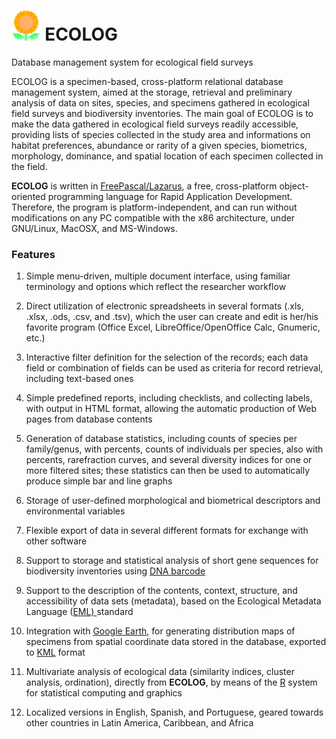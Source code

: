 <img src="images\ecolog.png" alt="ECOLOG" style="zoom:150%;"/> ECOLOG
======

Database management system for ecological field surveys

ECOLOG is a specimen-based, cross-platform relational database management system, aimed at the storage, retrieval and preliminary analysis of data on sites, species, and specimens gathered in ecological field surveys and biodiversity inventories. The main goal of ECOLOG is to make the data gathered in ecological field surveys readily accessible, providing lists of species collected in the study area and informations on habitat preferences, abundance or rarity of a given species, biometrics, morphology, dominance, and spatial location of each specimen collected in the field.

**ECOLOG** is written in [FreePascal/Lazarus](https://www.lazarus-ide.org/), a free, cross-platform object-oriented programming language for Rapid Application Development. Therefore, the program is platform-independent, and can run without modifications on any PC compatible with the x86 architecture, under GNU/Linux, MacOSX, and MS-Windows.

### Features

1. Simple menu-driven, multiple document interface, using familiar terminology and options which reflect the researcher workflow 

2. Direct utilization of electronic spreadsheets in several formats (.xls, .xlsx, .ods, .csv, and .tsv), which the user can create and edit is her/his favorite program (Office Excel, LibreOffice/OpenOffice Calc, Gnumeric, etc.) 

3. Interactive filter definition for the selection of the records; each data field or combination of fields can be used as criteria for record retrieval, including text-based ones 

4. Simple predefined reports, including checklists, and collecting labels, with output in HTML format, allowing the automatic production of Web pages from database contents 

5. Generation of database statistics, including counts of species per family/genus, with percents, counts of individuals per species, also with percents, rarefraction curves, and several diversity indices for one or more filtered sites; these statistics can then be used to automatically produce simple bar and line graphs 

6. Storage of user-defined morphological and biometrical descriptors and environmental variables 

7. Flexible export of data in several different formats for exchange with other software 

8. Support to storage and statistical analysis of short gene sequences for biodiversity inventories using [DNA barcode](http://www.dnabarcoding.org/pdf/iBOL_FactSheet_English.pdf) 

9. Support to the description of the contents, context, structure, and accessibility of data sets (metadata), based on the Ecological Metadata Language ([EML) ](http://knb.ecoinformatics.org/software/eml)standard 

10. Integration with [Google Earth](http://earth.google.com/), for generating distribution maps of specimens from spatial coordinate data stored in the database, exported to [KML](http://earth.google.com/kml) format 

11. Multivariate analysis of ecological data (similarity indices, cluster analysis, ordination), directly from **ECOLOG**,  by means of the [R](http://www.r-project.org/) system for statistical computing and graphics 

12. Localized versions in English, Spanish, and Portuguese, geared towards other countries in Latin America, Caribbean, and Africa 

